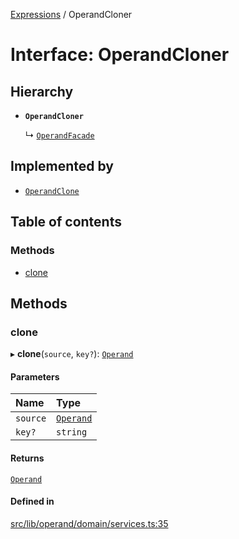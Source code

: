 [Expressions](../README.md) / OperandCloner

# Interface: OperandCloner

## Hierarchy

- **`OperandCloner`**

  ↳ [`OperandFacade`](OperandFacade.md)

## Implemented by

- [`OperandClone`](../classes/OperandClone.md)

## Table of contents

### Methods

- [clone](OperandCloner.md#clone)

## Methods

### clone

▸ **clone**(`source`, `key?`): [`Operand`](../classes/Operand.md)

#### Parameters

| Name | Type |
| :------ | :------ |
| `source` | [`Operand`](../classes/Operand.md) |
| `key?` | `string` |

#### Returns

[`Operand`](../classes/Operand.md)

#### Defined in

[src/lib/operand/domain/services.ts:35](https://github.com/data7expressions/3xpr/blob/8079ebf4d334625389cc55450995826c919de4a9/src/lib/operand/domain/services.ts#L35)
